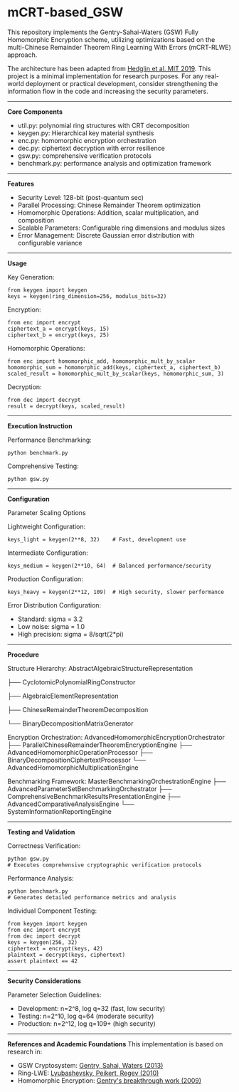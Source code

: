 # mCRT-based_GSW

This repository implements the Gentry-Sahai-Waters (GSW) Fully Homomorphic Encryption scheme, utilizing optimizations based on the multi-Chinese Remainder Theorem Ring Learning With Errors (mCRT-RLWE) approach. 

The architecture has been adapted from [Hedglin et al. MIT 2019](https://github.com/hedglinnolan/GSW-Homomorphic-Encryption-Python). This project is a minimal implementation for research purposes. For any real-world deployment or practical development, consider strengthening the information flow in the code and increasing the security parameters.  

-----------------------------

**Core Components**
- util.py: polynomial ring structures with CRT decomposition
- keygen.py: Hierarchical key material synthesis  
- enc.py: homomorphic encryption orchestration
- dec.py: ciphertext decryption with error resilience
- gsw.py: comprehensive verification protocols
- benchmark.py: performance analysis and optimization framework

-----------------------------

**Features**
- Security Level: 128-bit (post-quantum sec)
- Parallel Processing: Chinese Remainder Theorem optimization
- Homomorphic Operations: Addition, scalar multiplication, and composition
- Scalable Parameters: Configurable ring dimensions and modulus sizes
- Error Management: Discrete Gaussian error distribution with configurable variance

-----------------------------

**Usage**

Key Generation:
```
from keygen import keygen
keys = keygen(ring_dimension=256, modulus_bits=32)
```

Encryption:
```
from enc import encrypt
ciphertext_a = encrypt(keys, 15)
ciphertext_b = encrypt(keys, 25)
```

Homomorphic Operations:
```
from enc import homomorphic_add, homomorphic_mult_by_scalar
homomorphic_sum = homomorphic_add(keys, ciphertext_a, ciphertext_b)
scaled_result = homomorphic_mult_by_scalar(keys, homomorphic_sum, 3)
```

Decryption:
```
from dec import decrypt
result = decrypt(keys, scaled_result)
```

-----------------------------

**Execution Instruction**

Performance Benchmarking:
```
python benchmark.py
```

Comprehensive Testing:
```
python gsw.py
```

-----------------------------

**Configuration**

Parameter Scaling Options

Lightweight Configuration:
```
keys_light = keygen(2**8, 32)    # Fast, development use
```

Intermediate Configuration:  
```
keys_medium = keygen(2**10, 64)  # Balanced performance/security
```

Production Configuration:
```
keys_heavy = keygen(2**12, 109)  # High security, slower performance
```

Error Distribution Configuration:
- Standard: sigma = 3.2
- Low noise: sigma = 1.0  
- High precision: sigma = 8/sqrt(2*pi)

-----------------------------

**Procedure**

Structure Hierarchy:
AbstractAlgebraicStructureRepresentation

├── CyclotomicPolynomialRingConstructor  

├── AlgebraicElementRepresentation

├── ChineseRemainderTheoremDecomposition

└── BinaryDecompositionMatrixGenerator

Encryption Orchestration:
AdvancedHomomorphicEncryptionOrchestrator
├── ParallelChineseRemainderTheoremEncryptionEngine
├── AdvancedHomomorphicOperationProcessor
├── BinaryDecompositionCiphertextProcessor
└── AdvancedHomomorphicMultiplicationEngine

Benchmarking Framework:
MasterBenchmarkingOrchestrationEngine
├── AdvancedParameterSetBenchmarkingOrchestrator
├── ComprehensiveBenchmarkResultsPresentationEngine
├── AdvancedComparativeAnalysisEngine
└── SystemInformationReportingEngine

-----------------------------

**Testing and Validation**

Correctness Verification:
```
python gsw.py
# Executes comprehensive cryptographic verification protocols
```

Performance Analysis:
```
python benchmark.py
# Generates detailed performance metrics and analysis
```

Individual Component Testing:
```
from keygen import keygen
from enc import encrypt
from dec import decrypt
keys = keygen(256, 32)
ciphertext = encrypt(keys, 42)
plaintext = decrypt(keys, ciphertext)
assert plaintext == 42
```

-----------------------------

**Security Considerations**

Parameter Selection Guidelines:
- Development: n=2^8, log q=32 (fast, low security)
- Testing: n=2^10, log q=64 (moderate security)  
- Production: n=2^12, log q=109+ (high security)

-----------------------------

**References and Academic Foundations**
This implementation is based on research in:
- GSW Cryptosystem: [Gentry, Sahai, Waters (2013)](https://link.springer.com/chapter/10.1007/978-3-642-40041-4_5)
- Ring-LWE: [Lyubashevsky, Peikert, Regev (2010)](https://link.springer.com/chapter/10.1007/978-3-642-13190-5_1)
- Homomorphic Encryption: [Gentry's breakthrough work (2009)](https://link.springer.com/chapter/10.1007/978-3-642-13190-5_2)
